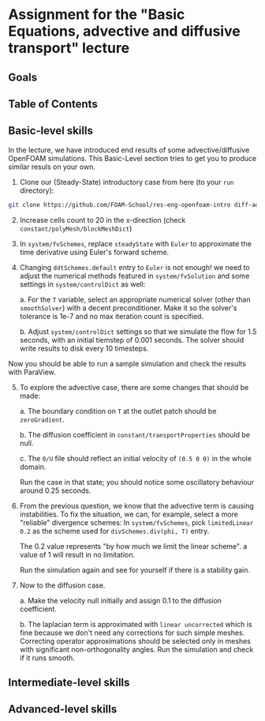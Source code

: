 # Assignment for the "Basic Equations, advective and diffusive transport" lecture

## Goals

## Table of Contents

## Basic-level skills

In the lecture, we have introduced end results of some advective/diffusive
OpenFOAM simulations. This Basic-Level section tries to get you to produce 
similar resuls on your own.

1. Clone our (Steady-State) introductory case from here (to your `run` 
directory):

```bash
git clone https://github.com/FOAM-School/res-eng-openfoam-intro diff-adv
```

2. Increase cells count to 20 in the x-direction 
   (check `constant/polyMesh/blockMeshDict`)

3. In `system/fvSchemes`, replace `steadyState` with `Euler` to approximate
   the time derivative using Euler's forward scheme.

4. Changing `ddtSchemes.default` entry to `Euler` is not enough! we need to
   adjust the numerical methods featured in `system/fvSolution` and some
   settings in `system/controlDict` as well:
   
   a. For the `T` variable, select an appropriate numerical solver (other than
   `smoothSolver`) with a decent preconditioner. Make it so the solver's
   tolerance is 1e-7 and no max iteration count is specified.

   b. Adjust `system/controlDict` settings so that we simulate the flow for 
   1.5 seconds, with an initial tiemstep of 0.001 seconds. The solver should
   write results to disk every 10 timesteps.

Now you should be able to run a sample simulation and check the results with
ParaView.

5. To explore the advective case, there are some changes that should be made:
  
   a. The boundary condition on `T` at the outlet patch should be `zeroGradient`.

   b. The diffusion coefficient in `constant/transportProperties` should be null.

   c. The `0/U` file should reflect an initial velocity of `(0.5 0 0)` in the
   whole domain.

   Run the case in that state; you should notice some oscillatory behaviour
   around 0.25 seconds.

6. From the previous question, we know that the advective term is causing
   instabilities. To fix the situation, we can, for example, select a more 
   "reliable" divergence schemes: In `system/fvSchemes`, pick 
   `limitedLinear 0.2` as the scheme used for `divSchemes.div(phi, T)` entry.

   The 0.2 value represents "by how much we limit the linear scheme". a value
   of 1 will result in no limitation.

   Run the simulation again and see for yourself if there is a stability gain.
  
7. Now to the diffusion case.

   a. Make the velocity null initially and assign 0.1 to the diffusion
   coefficient.

   b. The laplacian term is approximated with `linear uncorrected` which is fine
   because we don't need any corrections for such simple meshes. Correcting
   operator approximations should be selected only in meshes with significant
   non-orthogonality angles. Run the simulation and check if it runs smooth.

## Intermediate-level skills

## Advanced-level skills
